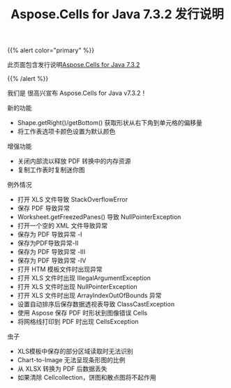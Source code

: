 ﻿---
title: Aspose.Cells for Java 7.3.2 发行说明
type: docs
weight: 30
url: /zh/java/aspose-cells-for-java-7-3-2-release-notes/
---
{{% alert color="primary" %}} 

此页面包含发行说明[Aspose.Cells for Java 7.3.2](https://downloads.aspose.com/cells/java/new-releases/aspose.cells-for-java-7.3.2/)

{{% /alert %}} 

我们是
很高兴宣布 Aspose.Cells for Java v7.3.2！

新的功能

- Shape.getRight()/getBottom() 获取形状从右下角到单元格的偏移量
- 将工作表选项卡颜色设置为默认颜色

增强功能

- 关闭内部流以释放 PDF 转换中的内存资源
- 复制工作表时复制迷你图

例外情况

- 打开 XLS 文件导致 StackOverflowError
- 保存 PDF 导致异常
- Worksheet.getFreezedPanes() 导致 NullPointerException
- 打开一个空的 XML 文件导致异常
- 保存为 PDF 导致异常 -I
- 保存为PDF导致异常-II
- 保存为 PDF 导致异常 -III
- 保存为 PDF 导致异常 -IV
- 打开 HTM 模板文件时出现异常
- 打开 XLS 文件时出现 IllegalArgumentException
- 打开 XLS 文件时出现 NullPointerException
- 打开 XLS 文件时出现 ArrayIndexOutOfBounds 异常
- 设置自动排序后保存数据透视表导致 ClassCastException
- 使用 Aspose 保存 PDF 时形状到图像错误 Cells
- 将网格线打印到 PDF 时出现 CellsException

虫子

- XLS模板中保存的部分区域读取时无法识别
- Chart-to-Image 无法呈现条形图的比例
- 从 XLSX 转换为 PDF 后数据丢失
- 如果清除 Cellcollection，饼图和散点图将不起作用

